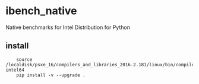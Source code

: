 # ibench_native

Native benchmarks for Intel Distribution for Python

## install

        source /localdisk/psxe_16/compilers_and_libraries_2016.2.181/linux/bin/compilervars.sh  intel64
        pip install -v --upgrade .
